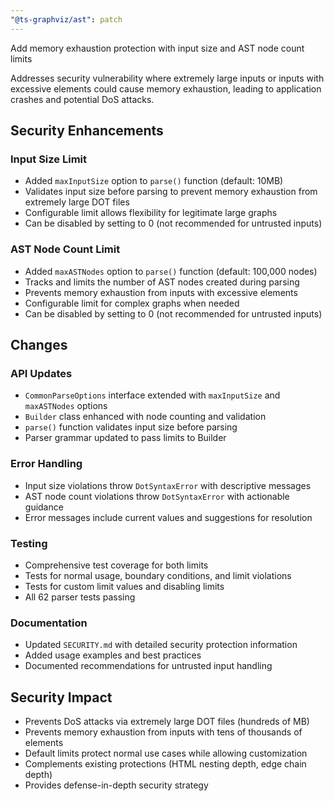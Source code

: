 ```yaml
---
"@ts-graphviz/ast": patch
---
```


Add memory exhaustion protection with input size and AST node count limits

Addresses security vulnerability where extremely large inputs or inputs with excessive elements could cause memory exhaustion, leading to application crashes and potential DoS attacks.

## Security Enhancements

### Input Size Limit
- Added `maxInputSize` option to `parse()` function (default: 10MB)
- Validates input size before parsing to prevent memory exhaustion from extremely large DOT files
- Configurable limit allows flexibility for legitimate large graphs
- Can be disabled by setting to 0 (not recommended for untrusted inputs)

### AST Node Count Limit
- Added `maxASTNodes` option to `parse()` function (default: 100,000 nodes)
- Tracks and limits the number of AST nodes created during parsing
- Prevents memory exhaustion from inputs with excessive elements
- Configurable limit for complex graphs when needed
- Can be disabled by setting to 0 (not recommended for untrusted inputs)

## Changes

### API Updates
- `CommonParseOptions` interface extended with `maxInputSize` and `maxASTNodes` options
- `Builder` class enhanced with node counting and validation
- `parse()` function validates input size before parsing
- Parser grammar updated to pass limits to Builder

### Error Handling
- Input size violations throw `DotSyntaxError` with descriptive messages
- AST node count violations throw `DotSyntaxError` with actionable guidance
- Error messages include current values and suggestions for resolution

### Testing
- Comprehensive test coverage for both limits
- Tests for normal usage, boundary conditions, and limit violations
- Tests for custom limit values and disabling limits
- All 62 parser tests passing

### Documentation
- Updated `SECURITY.md` with detailed security protection information
- Added usage examples and best practices
- Documented recommendations for untrusted input handling

## Security Impact

- Prevents DoS attacks via extremely large DOT files (hundreds of MB)
- Prevents memory exhaustion from inputs with tens of thousands of elements
- Default limits protect normal use cases while allowing customization
- Complements existing protections (HTML nesting depth, edge chain depth)
- Provides defense-in-depth security strategy
